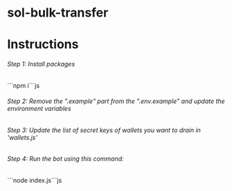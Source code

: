 # sol-bulk-transfer

<h1>Instructions</h1>

<h6>Step 1: Install packages</h6>
```npm i```js

<h6>Step 2: Remove the ".example" part from the ".env.example" and update the environment variables</h6>

<h6>Step 3: Update the list of secret keys of wallets you want to drain in 'wallets.js'</h6>

<h6>Step 4: Run the bot using this command: </h6>
```node index.js```js